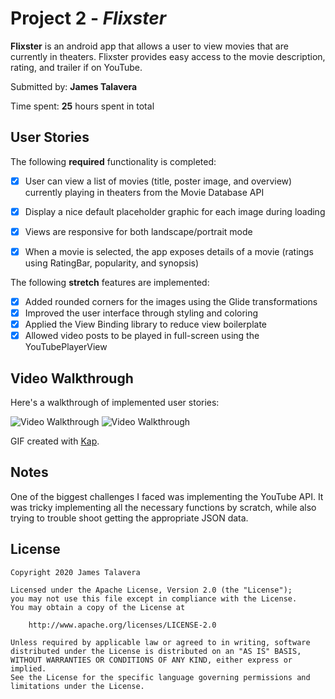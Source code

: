 # Project 2 - *Flixster*

**Flixster** is an android app that allows a user to view movies that are currently in theaters. Flixster
 provides easy access to the movie description, rating, and trailer if on YouTube.

Submitted by: **James Talavera**

Time spent: **25** hours spent in total

## User Stories

The following **required** functionality is completed:

* [X] User can view a list of movies (title, poster image, and overview) currently playing in theaters from the Movie Database API
* [X] Display a nice default placeholder graphic for each image during loading
* [X] Views are responsive for both landscape/portrait mode
* [X] When a movie is selected, the app exposes details of a movie (ratings using RatingBar, popularity, and synopsis)


The following **stretch** features are implemented:

* [X] Added rounded corners for the images using the Glide transformations
* [X] Improved the user interface through styling and coloring
* [X] Applied the View Binding library to reduce view boilerplate
* [X] Allowed video posts to be played in full-screen using the YouTubePlayerView

## Video Walkthrough

Here's a walkthrough of implemented user stories:

<img src='Kapture 2020-06-26 at 22.36.12.gif' title='Video Walkthrough' width='' alt='Video Walkthrough' />
<img src='Kapture 2020-06-26 at 22.38.02.gif' title='Video Walkthrough' width='' alt='Video Walkthrough' />


GIF created with [Kap](https://getkap.co/).

## Notes

One of the biggest challenges I faced was implementing the YouTube API. It was tricky
 implementing all the necessary functions by scratch, while also trying to trouble shoot
  getting the appropriate JSON data.

## License

    Copyright 2020 James Talavera

    Licensed under the Apache License, Version 2.0 (the "License");
    you may not use this file except in compliance with the License.
    You may obtain a copy of the License at

        http://www.apache.org/licenses/LICENSE-2.0

    Unless required by applicable law or agreed to in writing, software
    distributed under the License is distributed on an "AS IS" BASIS,
    WITHOUT WARRANTIES OR CONDITIONS OF ANY KIND, either express or implied.
    See the License for the specific language governing permissions and
    limitations under the License.